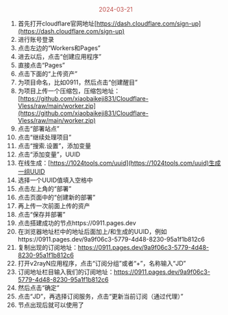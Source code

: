 <center><font color="#c0504d">2024-03-21</font></center>

1. 首先打开cloudflare官网地址[https://dash.cloudflare.com/sign-up](https://dash.cloudflare.com/sign-up)
2. 进行账号登录
3. 点击左边的“Workers和Pages”
4. 进去以后，点击“创建应用程序”
5. 直接点击“Pages”
6. 点击下面的“上传资产”
7. 为项目命名，比如0911，然后点击“创建醒目”
8. 为项目上传一个压缩包，压缩包地址：[https://github.com/xiaobaikeji831/Cloudflare-Vless/raw/main/worker.zip](https://github.com/xiaobaikeji831/Cloudflare-Vless/raw/main/worker.zip)
9. 点击“部署站点”
10. 点击“继续处理项目”
11. 点击“搜索.设置”，添加变量
12. 点击“添加变量”，UUID
13. 在线生成：[https://1024tools.com/uuid](https://1024tools.com/uuid)生成一组UUID
14. 选择一个UUID值填入空格中
15. 点击左上角的“部署”
16. 点击页面中的“创建新的部署”
17. 再上传一次前面上传的资产
18. 点击“保存并部署”
19. 点击搭建成功的节点https://0911.pages.dev
20. 在浏览器地址栏中的地址后面加上/和生成的UUID，例如https://0911.pages.dev/9a9f06c3-5779-4d48-8230-95a1f1b812c6
21. 复制出现的订阅地址：https://0911.pages.dev/9a9f06c3-5779-4d48-8230-95a1f1b812c6
22. 打开v2rayN应用程序，点击“订阅分组”或者“+”，名称输入“JD”
23. 订阅地址栏目输入我们的订阅地址：https://0911.pages.dev/9a9f06c3-5779-4d48-8230-95a1f1b812c6
24. 然后点击“确定”
25. 点击“JD”，再选择订阅服务，点击“更新当前订阅（通过代理）”
26. 节点出现后就可以使用了
